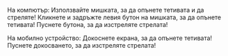 На компютър:
Използвайте мишката, за да опънете тетивата и да стреляте!
Кликнете и задръжте левия бутон на мишката, за да опънете тетивата!
Пуснете бутона, за да изстреляте стрелата!

На мобилно устройство:
Докоснете екрана, за да опънете тетивата!
Пуснете докосването, за да изстреляте стрелата!
